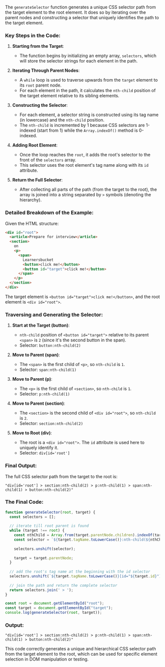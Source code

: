 The `generateSelector` function generates a unique CSS selector path from the target element to the root element. It does so by iterating over the parent nodes and constructing a selector that uniquely identifies the path to the target element.

### Key Steps in the Code:

1. **Starting from the Target**:
   - The function begins by initializing an empty array, `selectors`, which will store the selector strings for each element in the path.
   
2. **Iterating Through Parent Nodes**:
   - A `while` loop is used to traverse upwards from the `target` element to its `root` parent node.
   - For each element in the path, it calculates the `nth-child` position of the target element relative to its sibling elements.

3. **Constructing the Selector**:
   - For each element, a selector string is constructed using its tag name (in lowercase) and the `nth-child` position.
   - The `nth-child` is incremented by 1 because CSS selectors are 1-indexed (start from 1) while the `Array.indexOf()` method is 0-indexed.

4. **Adding Root Element**:
   - Once the loop reaches the `root`, it adds the root's selector to the front of the `selectors` array.
   - This selector uses the root element's tag name along with its `id` attribute.

5. **Return the Full Selector**:
   - After collecting all parts of the path (from the target to the root), the array is joined into a string separated by `>` symbols (denoting the hierarchy).

### Detailed Breakdown of the Example:

Given the HTML structure:

```html
<div id="root">
  <article>Prepare for interview</article>
  <section>
    on
    <p>
      <span>
        Learnersbucket 
        <button>click me!</button>
        <button id="target">click me!</button>
      </span>
    </p>
  </section>
</div>
```

The target element is `<button id="target">click me!</button>`, and the root element is `<div id="root">`.

### Traversing and Generating the Selector:

1. **Start at the Target (button)**:
   - `nth-child` position of `<button id="target">` relative to its parent `<span>` is `2` (since it's the second button in the span).
   - Selector: `button:nth-child(2)`

2. **Move to Parent (span)**:
   - The `<span>` is the first child of `<p>`, so `nth-child` is `1`.
   - Selector: `span:nth-child(1)`

3. **Move to Parent (p)**:
   - The `<p>` is the first child of `<section>`, so `nth-child` is `1`.
   - Selector: `p:nth-child(1)`

4. **Move to Parent (section)**:
   - The `<section>` is the second child of `<div id="root">`, so `nth-child` is `2`.
   - Selector: `section:nth-child(2)`

5. **Move to Root (div)**:
   - The root is a `<div id="root">`. The `id` attribute is used here to uniquely identify it.
   - Selector: `div[id='root']`

### Final Output:

The full CSS selector path from the target to the root is:

```
"div[id='root'] > section:nth-child(2) > p:nth-child(1) > span:nth-child(1) > button:nth-child(2)"
```

### The Final Code:

```javascript
function generateSelector(root, target) {
  const selectors = [];
  
  // iterate till root parent is found
  while (target !== root) {
    const nthChild = Array.from(target.parentNode.children).indexOf(target) + 1;
    const selector = `${target.tagName.toLowerCase()}:nth-child(${nthChild})`;
    
    selectors.unshift(selector);
    
    target = target.parentNode;
  }
  
  // add the root's tag name at the beginning with the id selector
  selectors.unshift(`${target.tagName.toLowerCase()}[id="${target.id}"]`);
  
  // join the path and return the complete selector
  return selectors.join(' > ');
}

const root = document.getElementById("root");
const target = document.getElementById("target");
console.log(generateSelector(root, target));
```

### Output:

```
"div[id='root'] > section:nth-child(2) > p:nth-child(1) > span:nth-child(1) > button:nth-child(2)"
```

This code correctly generates a unique and hierarchical CSS selector path from the target element to the root, which can be used for specific element selection in DOM manipulation or testing.